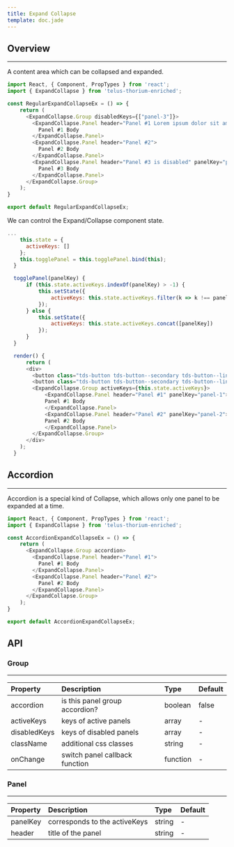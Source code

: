```yaml
---
title: Expand Collapse
template: doc.jade
---
```


## Overview

---

A content area which can be collapsed and expanded.
<div id="regularExpandCollapseExample"></div>
<script type="text/babel">
  ReactDOM.render(
    <Tds.RegularExpandCollapseExample />,
    document.getElementById('regularExpandCollapseExample')
  );
</script>

```javascript
import React, { Component, PropTypes } from 'react';
import { ExpandCollapse } from 'telus-thorium-enriched';

const RegularExpandCollapseEx = () => {
    return (
      <ExpandCollapse.Group disabledKeys={["panel-3"]}>
        <ExpandCollapse.Panel header="Panel #1 Lorem ipsum dolor sit amet, consectetur adipiscing elit. Vivamus laoreet at lacus vel fringilla.">
          Panel #1 Body
        </ExpandCollapse.Panel>
        <ExpandCollapse.Panel header="Panel #2">
          Panel #2 Body
        </ExpandCollapse.Panel>
        <ExpandCollapse.Panel header="Panel #3 is disabled" panelKey="panel-3">
          Panel #3 Body
        </ExpandCollapse.Panel>
      </ExpandCollapse.Group>
    );
}

export default RegularExpandCollapseEx;
```

We can control the Expand/Collapse component state.
<div id="controlledExpandCollapseExample"></div>
<script type="text/babel">
  ReactDOM.render(
    <Tds.ControlledExpandCollapseExample />,
    document.getElementById('controlledExpandCollapseExample')
  );
</script>

```javascript
...
    this.state = {
      activeKeys: []
    };
    this.togglePanel = this.togglePanel.bind(this);
  }

  togglePanel(panelKey) {
      if (this.state.activeKeys.indexOf(panelKey) > -1) {
          this.setState({
              activeKeys: this.state.activeKeys.filter(k => k !== panelKey)
          });
      } else {
          this.setState({
              activeKeys: this.state.activeKeys.concat([panelKey])
          });
      }
  }

  render() {
      return (
      <div>
        <button class="tds-button tds-button--secondary tds-button--link" onClick={(e)=>this.togglePanel(e, 'panel-1')}>Toggle panel #1</button>
        <button class="tds-button tds-button--secondary tds-button--link" onClick={(e)=>this.togglePanel(e, 'panel-2')}>Toggle panel #2</button>
        <ExpandCollapse.Group activeKeys={this.state.activeKeys}>
            <ExpandCollapse.Panel header="Panel #1" panelKey="panel-1">
            Panel #1 Body
            </ExpandCollapse.Panel>
            <ExpandCollapse.Panel header="Panel #2" panelKey="panel-2">
            Panel #2 Body
            </ExpandCollapse.Panel>
        </ExpandCollapse.Group>
      </div>  
    );
  }
```

## Accordion

---

Accordion is a special kind of Collapse, which allows only one panel to be expanded at a time.

<div id="accordionExpandCollapseExample"></div>
<script type="text/babel">
  ReactDOM.render(
    <Tds.AccordionExpandCollapseExample />,
    document.getElementById('accordionExpandCollapseExample')
  );
</script>

```javascript
import React, { Component, PropTypes } from 'react';
import { ExpandCollapse } from 'telus-thorium-enriched';

const AccordionExpandCollapseEx = () => {
    return (
      <ExpandCollapse.Group accordion>
        <ExpandCollapse.Panel header="Panel #1">
          Panel #1 Body
        </ExpandCollapse.Panel>
        <ExpandCollapse.Panel header="Panel #2">
          Panel #2 Body
        </ExpandCollapse.Panel>
      </ExpandCollapse.Group>
    );
}

export default AccordionExpandCollapseEx;
```
## API
### Group

---
| Property |   Description   | Type | Default |
|:----|:------|:---|:---|
| accordion | is this panel group accordion? | boolean |  false |
| activeKeys | keys of active panels |   array |  - |
| disabledKeys | keys of disabled panels |   array |  - |
| className | additional css classes |   string |  - |
| onChange | switch panel callback function | function | -  |

### Panel

---
| Property |   Description   | Type | Default |
|:----|:--------|:---|:---|
| panelKey |  corresponds to the activeKeys | string |  - |
| header |    title of the panel   |   string |  - |
